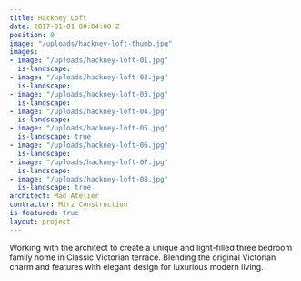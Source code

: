 ```yaml
---
title: Hackney Loft
date: 2017-01-01 00:04:00 Z
position: 0
image: "/uploads/hackney-loft-thumb.jpg"
images:
- image: "/uploads/hackney-loft-01.jpg"
  is-landscape: 
- image: "/uploads/hackney-loft-02.jpg"
  is-landscape: 
- image: "/uploads/hackney-loft-03.jpg"
  is-landscape: 
- image: "/uploads/hackney-loft-04.jpg"
  is-landscape: 
- image: "/uploads/hackney-loft-05.jpg"
  is-landscape: true
- image: "/uploads/hackney-loft-06.jpg"
  is-landscape: 
- image: "/uploads/hackney-loft-07.jpg"
  is-landscape: 
- image: "/uploads/hackney-loft-08.jpg"
  is-landscape: true
architect: Mad Atelier
contractor: Mirz Construction
is-featured: true
layout: project
---
```


Working with the architect to create a unique and light-filled three bedroom family home in Classic Victorian terrace. Blending the original Victorian charm and features with elegant design for luxurious modern living.